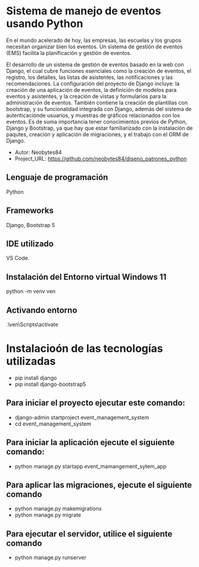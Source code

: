 # Sistema de manejo de eventos usando Python

En el mundo acelerado de hoy, las empresas, las escuelas y los grupos necesitan organizar bien los eventos. Un sistema de gestión de eventos (EMS) facilita la planificación y gestión de eventos. 

El desarrollo de un sistema de gestión de eventos basado en la web con Django, el cual cubre funciones esenciales como la creación de eventos, el registro, los detalles, las listas de asistentes,
las notificaciones y las recomendaciones. La configuración del proyecto de Django incluye:  la creación de una aplicación de eventos, la definición de modelos para eventos 
y asistentes, y la creación de vistas y formularios para la administración de eventos. También contiene la creación de plantillas con bootstrap, y su funcionalidad integrada con Django, 
además del sistema de autenticaciónde usuarios, y muestras de gráficos relacionados con los eventos. Es de suma importancia tener conocimientos previos de Python, Django y Bootstrap, ya que hay 
que estar familiarizado con la instalación de paqutes, creación y aplicación de migraciones, y el trabajo con el ORM de Django.

* Autor: Neobytes84
* Project_URL: https://github.com/neobytes84/diseno_patrones_python

## Lenguaje de programación
Python

## Frameworks
Django, Bootstrap 5

## IDE utilizado

VS Code.
## Instalación del Entorno virtual Windows 11

python -m venv ven

## Activando entorno
.\ven\Scripts\activate

# Instalacioón de las tecnologías utilizadas

  - pip install django
  - pip install django-bootstrap5
    
## Para iniciar el proyecto ejecutar este comando:

  - django-admin startproject event_management_system
  - cd event_management_system
    
## Para iniciar la aplicación ejecute el siguiente comando:

   - python manage.py startapp event_mamangement_sytem_app

## Para aplicar las migraciones, ejecute el siguiente comando
   - python manage.py makemigrations
   - python manage.py migrate
     
## Para ejecutar el servidor, utilice el siguiente comando
  - python manage.py runserver


